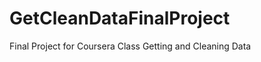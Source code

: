 GetCleanDataFinalProject
========================

Final Project for Coursera Class Getting and Cleaning Data
